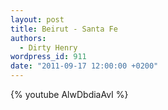 ```yaml
---
layout: post
title: Beirut - Santa Fe
authors:
  - Dirty Henry
wordpress_id: 911
date: "2011-09-17 12:00:00 +0200"
---
```


{% youtube AlwDbdiaAvI %}
